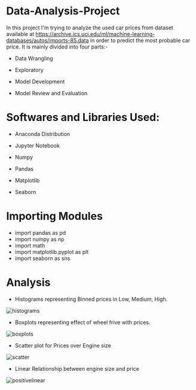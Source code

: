 # Data-Analysis-Project
In this project I'm trying to analyze the used car prices from dataset available at https://archive.ics.uci.edu/ml/machine-learning-databases/autos/imports-85.data in order to predict the most probable car price.
It is mainly divided into four parts:-
- Data Wrangling

- Exploratory

- Model Development

- Model Review and Evaluation

# Softwares and Libraries Used:

 - Anaconda Distribution
- Jupyter Notebook

- Numpy
- Pandas
- Matplotlib
- Seaborn

# Importing Modules
 - import pandas as pd
 - import numpy as np
 - import math
 - import matplotlib.pyplot as plt
 - import seaborn as sns
 
 # Analysis
  - Histograms representing Binned prices in Low, Medium, High.

![histograms](https://user-images.githubusercontent.com/96294707/170836603-1148b008-9d65-4d9d-b3c6-5beb619781dd.png)

  - Boxplots representing effect of wheel frive with prices.
  
 ![boxplots](https://user-images.githubusercontent.com/96294707/170836677-39107ad9-2be8-4e5f-a547-8a5d6fe4f4a6.png)
 
  - Scatter plot for Prices over Engine size
 
![scatter](https://user-images.githubusercontent.com/96294707/170836735-66f5844c-07c7-4cc6-a5b9-e61bb2227dd5.png)

  - Linear Relationship between engine size and price
  
![positivelinear](https://user-images.githubusercontent.com/96294707/170836812-dea3c69c-acaf-436a-9df5-60f5ee2748d2.png)

 
